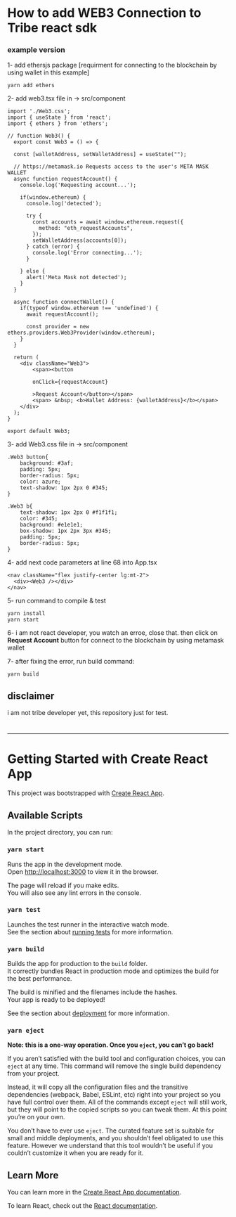 # How to add WEB3 Connection to Tribe react sdk
### example version

1- add ethersjs package [requirment for connecting to the blockchain by using wallet in this example]
```
yarn add ethers
```

2- add web3.tsx file in -> src/component
```
import './Web3.css';
import { useState } from 'react';
import { ethers } from 'ethers';

// function Web3() {
  export const Web3 = () => {

  const [walletAddress, setWalletAddress] = useState("");

  // https://metamask.io Requests access to the user's META MASK WALLET
  async function requestAccount() {
    console.log('Requesting account...');

    if(window.ethereum) {
      console.log('detected');

      try {
        const accounts = await window.ethereum.request({
          method: "eth_requestAccounts",
        });
        setWalletAddress(accounts[0]);
      } catch (error) {
        console.log('Error connecting...');
      }

    } else {
      alert('Meta Mask not detected');
    }
  }

  async function connectWallet() {
    if(typeof window.ethereum !== 'undefined') {
      await requestAccount();

      const provider = new ethers.providers.Web3Provider(window.ethereum);
    }
  }

  return (
    <div className="Web3">
        <span><button
        
        onClick={requestAccount}
        
        >Request Account</button></span>
        <span> &nbsp; <b>Wallet Address: {walletAddress}</b></span>
    </div>
  );
}

export default Web3;
```

3- add Web3.css file in -> src/component
```
.Web3 button{
    background: #3af;
    padding: 5px;
    border-radius: 5px;
    color: azure;
    text-shadow: 1px 2px 0 #345;
}

.Web3 b{
    text-shadow: 1px 2px 0 #f1f1f1;
    color: #345;
    background: #e1e1e1;
    box-shadow: 1px 2px 3px #345;
    padding: 5px;
    border-radius: 5px;
}
```

4- add next code parameters at line 68 into App.tsx
```
<nav className="flex justify-center lg:mt-2">
  <div><Web3 /></div>
</nav>
```

5- run command to compile & test
```
yarn install
yarn start
```

6- i am not react developer, you watch an erroe, close that. then click on **Request Account** button for connect to the blockchain by using metamask wallet

7- after fixing the error, run build command:
```
yarn build
```

## disclaimer
i am not tribe developer yet, this repository just for test.


#
---
# Getting Started with Create React App

This project was bootstrapped with [Create React App](https://github.com/facebook/create-react-app).

## Available Scripts

In the project directory, you can run:

### `yarn start`

Runs the app in the development mode.\
Open [http://localhost:3000](http://localhost:3000) to view it in the browser.

The page will reload if you make edits.\
You will also see any lint errors in the console.

### `yarn test`

Launches the test runner in the interactive watch mode.\
See the section about [running tests](https://facebook.github.io/create-react-app/docs/running-tests) for more information.

### `yarn build`

Builds the app for production to the `build` folder.\
It correctly bundles React in production mode and optimizes the build for the best performance.

The build is minified and the filenames include the hashes.\
Your app is ready to be deployed!

See the section about [deployment](https://facebook.github.io/create-react-app/docs/deployment) for more information.

### `yarn eject`

**Note: this is a one-way operation. Once you `eject`, you can’t go back!**

If you aren’t satisfied with the build tool and configuration choices, you can `eject` at any time. This command will remove the single build dependency from your project.

Instead, it will copy all the configuration files and the transitive dependencies (webpack, Babel, ESLint, etc) right into your project so you have full control over them. All of the commands except `eject` will still work, but they will point to the copied scripts so you can tweak them. At this point you’re on your own.

You don’t have to ever use `eject`. The curated feature set is suitable for small and middle deployments, and you shouldn’t feel obligated to use this feature. However we understand that this tool wouldn’t be useful if you couldn’t customize it when you are ready for it.

## Learn More

You can learn more in the [Create React App documentation](https://facebook.github.io/create-react-app/docs/getting-started).

To learn React, check out the [React documentation](https://reactjs.org/).
